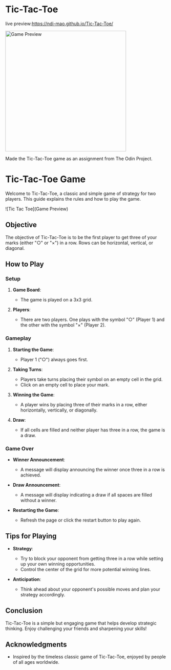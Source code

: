 # Tic-Tac-Toe

live preview:https://ndi-mao.github.io/Tic-Tac-Toe/

<img width="377" alt="Game Preview" src="https://github.com/user-attachments/assets/2ee23f9b-5089-4417-a798-522ed1fd34a6">


Made the Tic-Tac-Toe game as an assignment from The Odin Project.

# Tic-Tac-Toe Game

Welcome to Tic-Tac-Toe, a classic and simple game of strategy for two players. This guide explains the rules and how to play the game.

![Tic Tac Toe](Game Preview)

## Objective

The objective of Tic-Tac-Toe is to be the first player to get three of your marks (either "○" or "×") in a row. Rows can be horizontal, vertical, or diagonal.

## How to Play

### Setup

1. **Game Board**:

   - The game is played on a 3x3 grid.

2. **Players**:
   - There are two players. One plays with the symbol "○" (Player 1) and the other with the symbol "×" (Player 2).

### Gameplay

1. **Starting the Game**:

   - Player 1 ("○") always goes first.

2. **Taking Turns**:

   - Players take turns placing their symbol on an empty cell in the grid.
   - Click on an empty cell to place your mark.

3. **Winning the Game**:

   - A player wins by placing three of their marks in a row, either horizontally, vertically, or diagonally.

4. **Draw**:
   - If all cells are filled and neither player has three in a row, the game is a draw.

### Game Over

- **Winner Announcement**:
  - A message will display announcing the winner once three in a row is achieved.
- **Draw Announcement**:

  - A message will display indicating a draw if all spaces are filled without a winner.

- **Restarting the Game**:
  - Refresh the page or click the restart button to play again.

## Tips for Playing

- **Strategy**:

  - Try to block your opponent from getting three in a row while setting up your own winning opportunities.
  - Control the center of the grid for more potential winning lines.

- **Anticipation**:
  - Think ahead about your opponent's possible moves and plan your strategy accordingly.

## Conclusion

Tic-Tac-Toe is a simple but engaging game that helps develop strategic thinking. Enjoy challenging your friends and sharpening your skills!

## Acknowledgments

- Inspired by the timeless classic game of Tic-Tac-Toe, enjoyed by people of all ages worldwide.
